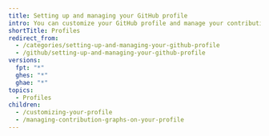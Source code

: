 ```yaml
---
title: Setting up and managing your GitHub profile
intro: You can customize your GitHub profile and manage your contribution graph.
shortTitle: Profiles
redirect_from:
  - /categories/setting-up-and-managing-your-github-profile
  - /github/setting-up-and-managing-your-github-profile
versions:
  fpt: "*"
  ghes: "*"
  ghae: "*"
topics:
  - Profiles
children:
  - /customizing-your-profile
  - /managing-contribution-graphs-on-your-profile
---
```

